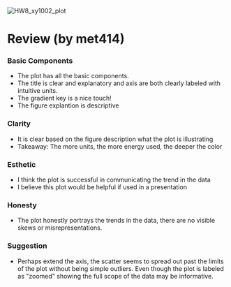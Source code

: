 ![HW8_xy1002_plot](https://github.com/mtoneatto/PUI2016_met414/blob/master/HW8_met414/HW8_xy1002_plot.png?raw=true "Optional Title")




# Review (by met414)

### Basic Components

 - The plot has all the basic components. 
 - The title is clear and explanatory and axis are both clearly labeled with intuitive units.
 - The gradient key is a nice touch!
 - The figure explantion is descriptive

### Clarity
 - It is clear based on the figure description what the plot is illustrating
 - Takeaway: The more units, the more energy used, the deeper the color 
 
### Esthetic
 - I think the plot is successful in communicating the trend in the data
 - I believe this plot would be helpful if used in a presentation
 
### Honesty
 - The plot honestly portrays the trends in the data, there are no visible skews or misrepresentations. 
 
### Suggestion
 - Perhaps extend the axis, the scatter seems to spread out past the limits of the plot without being simple outliers. Even though the plot is labeled as "zoomed" showing the full scope of the data may be informative. 
